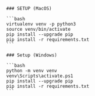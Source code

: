 
    ### SETUP (MacOS)

    ```bash
    virtualenv venv -p python3
    source venv/bin/activate
    pip install --upgrade pip
    pip install -r requirements.txt
    ```

    ### Setup (Windows)

    ```bash
    python -m venv venv
    venv\Scripts\activate.ps1
    pip install --upgrade pip
    pip install -r requirements.txt
    ```